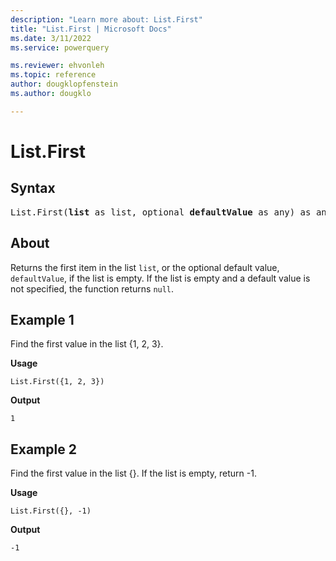 ```yaml
---
description: "Learn more about: List.First"
title: "List.First | Microsoft Docs"
ms.date: 3/11/2022
ms.service: powerquery

ms.reviewer: ehvonleh
ms.topic: reference
author: dougklopfenstein
ms.author: dougklo

---
```

# List.First

## Syntax

<pre>
List.First(<b>list</b> as list, optional <b>defaultValue</b> as any) as any
</pre>
  
## About

Returns the first item in the list `list`, or the optional default value, `defaultValue`, if the list is empty. If the list is empty and a default value is not specified, the function returns `null`.

## Example 1

Find the first value in the list {1, 2, 3}.

**Usage**

```powerquery-m
List.First({1, 2, 3})
```

**Output**

`1`

## Example 2

Find the first value in the list {}. If the list is empty, return -1.

**Usage**

```powerquery-m
List.First({}, -1)
```

**Output**

`-1`
